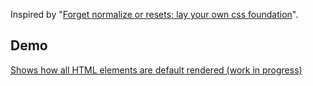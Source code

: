 Inspired by "[Forget normalize or resets; lay your own css foundation](http://jaydenseric.com/blog/forget-normalize-or-resets-lay-your-own-css-foundation)".


## Demo
[Shows how all HTML elements are default rendered (work in progress)](http://codepen.io/anandgraves/pen/dNbmEj)
